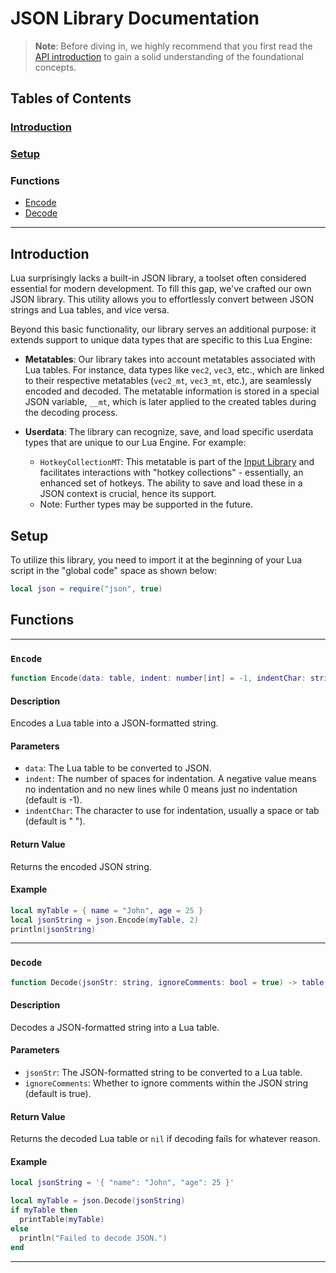 # JSON Library Documentation

> **Note**: Before diving in, we highly recommend that you first read the [API introduction](api-introduction.md) to gain a solid understanding of the foundational concepts.

## Tables of Contents

### [Introduction ](#introduction)
### [Setup ](#setup)
### Functions
  - [Encode](#encode)
  - [Decode](#decode)


---

## Introduction

Lua surprisingly lacks a built-in JSON library, a toolset often considered essential for modern development. To fill this gap, we've crafted our own JSON library. This utility allows you to effortlessly convert between JSON strings and Lua tables, and vice versa.

Beyond this basic functionality, our library serves an additional purpose: it extends support to unique data types that are specific to this Lua Engine:

- **Metatables**: Our library takes into account metatables associated with Lua tables. For instance, data types like `vec2`, `vec3`, etc., which are linked to their respective metatables (`vec2_mt`, `vec3_mt`, etc.), are seamlessly encoded and decoded. The metatable information is stored in a special JSON variable, `__mt`, which is later applied to the created tables during the decoding process.
  
- **Userdata**: The library can recognize, save, and load specific userdata types that are unique to our Lua Engine. For example:
  - `HotkeyCollectionMT`: This metatable is part of the [Input Library](./input.md) and facilitates interactions with "hotkey collections" - essentially, an enhanced set of hotkeys. The ability to save and load these in a JSON context is crucial, hence its support.
  - Note: Further types may be supported in the future.

## Setup

To utilize this library, you need to import it at the beginning of your Lua script in the "global code" space as shown below:

```lua
local json = require("json", true)
```

## Functions

---

### `Encode`

```lua
function Encode(data: table, indent: number[int] = -1, indentChar: string = " ") -> string
```

#### Description

Encodes a Lua table into a JSON-formatted string.

#### Parameters

- `data`: The Lua table to be converted to JSON.
- `indent`: The number of spaces for indentation. A negative value means no indentation and no new lines while 0 means just no indentation (default is -1).
- `indentChar`: The character to use for indentation, usually a space or tab (default is " ").

#### Return Value

Returns the encoded JSON string.

#### Example

```lua
local myTable = { name = "John", age = 25 }
local jsonString = json.Encode(myTable, 2)
println(jsonString)
```

---

### `Decode`

```lua
function Decode(jsonStr: string, ignoreComments: bool = true) -> table|nil
```

#### Description

Decodes a JSON-formatted string into a Lua table.

#### Parameters

- `jsonStr`: The JSON-formatted string to be converted to a Lua table.
- `ignoreComments`: Whether to ignore comments within the JSON string (default is true).

#### Return Value

Returns the decoded Lua table or `nil` if decoding fails for whatever reason.

#### Example

```lua
local jsonString = '{ "name": "John", "age": 25 }'

local myTable = json.Decode(jsonString)
if myTable then
  printTable(myTable)
else
  println("Failed to decode JSON.")
end
```

---
